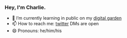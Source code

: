 ### Hey, I'm Charlie.

- 🌱 I’m currently learning in public on my [digital garden](https://blog.charlietrochlil.com)
- 📫 How to reach me: [twitter](https://twitter.com/rhymeswithvocal) DMs are open
- 😄 Pronouns: he/him/his

